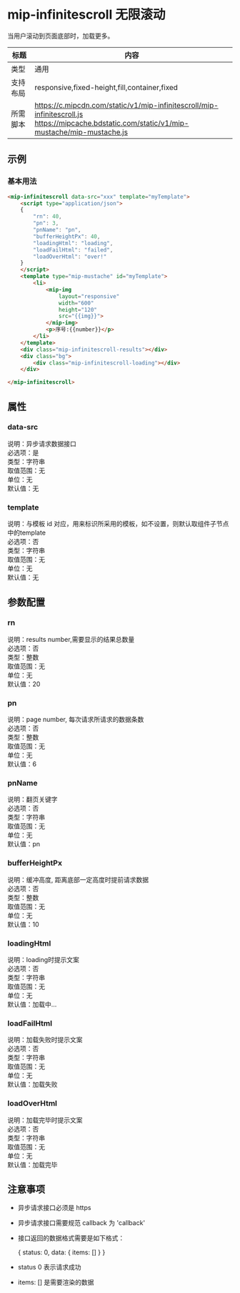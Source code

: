 # mip-infinitescroll 无限滚动

当用户滚动到页面底部时，加载更多。

标题|内容
----|----
类型|通用
支持布局|responsive,fixed-height,fill,container,fixed
所需脚本|https://c.mipcdn.com/static/v1/mip-infinitescroll/mip-infinitescroll.js<br/> https://mipcache.bdstatic.com/static/v1/mip-mustache/mip-mustache.js

## 示例

### 基本用法
```html
<mip-infinitescroll data-src="xxx" template="myTemplate">
    <script type="application/json">
    {
        "rn": 40,
        "pn": 3,
        "pnName": "pn",
        "bufferHeightPx": 40,
        "loadingHtml": "loading",
        "loadFailHtml": "failed",
        "loadOverHtml": "over!"
    }
    </script>
    <template type="mip-mustache" id="myTemplate">
        <li>
            <mip-img
                layout="responsive"
                width="600"
                height="120"
                src="{{img}}">
            </mip-img>
            <p>序号:{{number}}</p>
        </li>
    </template>
    <div class="mip-infinitescroll-results"></div>
    <div class="bg">
        <div class="mip-infinitescroll-loading"></div>
    </div>

</mip-infinitescroll>
```

## 属性

### data-src

说明：异步请求数据接口   
必选项：是   
类型：字符串   
取值范围：无   
单位：无   
默认值：无   

### template

说明：与模板 id 对应，用来标识所采用的模板，如不设置，则默认取组件子节点中的template  
必选项：否   
类型：字符串   
取值范围：无   
单位：无   
默认值：无

## 参数配置

### rn

说明：results number,需要显示的结果总数量     
必选项：否   
类型：整数   
取值范围：无   
单位：无   
默认值：20

### pn

说明：page number, 每次请求所请求的数据条数       
必选项：否   
类型：整数   
取值范围：无   
单位：无   
默认值：6  

### pnName

说明：翻页关键字            
必选项：否   
类型：字符串   
取值范围：无   
单位：无   
默认值：pn    

### bufferHeightPx

说明：缓冲高度, 距离底部一定高度时提前请求数据         
必选项：否   
类型：整数   
取值范围：无   
单位：无   
默认值：10   

### loadingHtml

说明：loading时提示文案         
必选项：否   
类型：字符串   
取值范围：无   
单位：无   
默认值：加载中...

### loadFailHtml

说明：加载失败时提示文案         
必选项：否   
类型：字符串   
取值范围：无   
单位：无   
默认值：加载失败

### loadOverHtml

说明：加载完毕时提示文案         
必选项：否   
类型：字符串   
取值范围：无   
单位：无   
默认值：加载完毕

## 注意事项

- 异步请求接口必须是 https
- 异步请求接口需要规范 callback 为 'callback'
- 接口返回的数据格式需要是如下格式：


    {
        status: 0, 
        data: { 
            items: []
        }
    }

- status 0 表示请求成功
- items: [] 是需要渲染的数据


